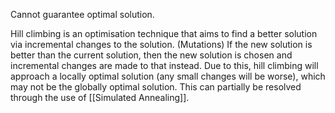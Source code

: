 Cannot guarantee optimal solution.

Hill climbing is an optimisation technique that aims to find a better solution via incremental changes to the solution. (Mutations)
If the new solution is better than the current solution, then the new solution is chosen and incremental changes are made to that instead. Due to this, hill climbing will approach a locally optimal solution (any small changes will be worse), which may not be the globally optimal solution. This can partially be resolved through the use of [[Simulated Annealing]].

